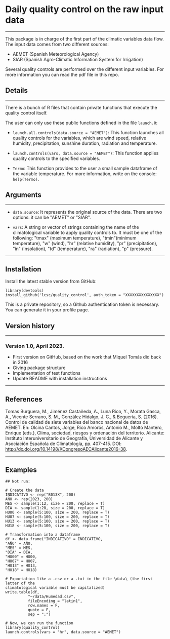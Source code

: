 # Daily quality control on the raw input data

---

This package is in charge of the first part of the climatic variables data flow. 
The input data comes from two different sources:

- AEMET (Spanish Meteorological Agency)
- SIAR (Spanish Agro-Climatic Information System for Irrigation)

Several quality controls are performed over the different input variables. For
more information you can read the pdf file in this repo.


## Details

---

There is a bunch of R files that contain private functions that execute the
quality control itself.

The user can only use these public functions defined in the file `launch.R`:

- `launch.all.controls(data.source = "AEMET")`: This function launches all 
quality controls for the variables, which are wind speed, relative humidity,
precipitation, sunshine duration, radiation and temperature.  

- `launch.controls(vars, data.source = "AEMET")`: This function applies quality 
controls to the specified variables.  

- `Termo`: This function provides to the user a small sample dataframe of the 
variable temperature. For more information, write on the console: `help(Termo)`.  

## Arguments

---

- `data.source`: It represents the original source of the data. There are two 
options: it can be "AEMET" or "SIAR".

- `vars`: A string or vector of strings containing the name of the climatological 
variable to apply quality controls to. It must be one of the following: "tmax" 
(maximum temperature), "tmin"(minimum temperature), "w" (wind), "hr" 
(relative humidity), "pr" (precipitation), "in" (insolation), "td" (temperature),
"ra" (radiation), "p" (pressure).

---
## Installation

Install the latest stable version from GitHub:

```{r}
library(devtools)  
install_github('lcsc/quality_control', auth_token = "XXXXXXXXXXXXXXX")
```
This is a private repository, so a Github authentication token is necessary. 
You can generate it in your profile page.

## Version history
---

### Version 1.0, April 2023. 

- First version on GitHub, based on the work that Miquel Tomás did back in 2016  
- Giving package structure  
- Implementation of test functions  
- Update README with installation instructions  

---

## References  

Tomas Burguera, M., Jiménez Castañeda, A., Luna Rico, Y., Morata Gasca, A., Vicente
Serrano, S. M., González Hidalgo, J. C., & Beguería, S. (2016). Control de calidad
de siete variables del banco nacional de datos de AEMET. En: Olcina Cantos, Jorge,
Rico Amorós, Antonio M., Moltó Mantero, Enrique (eds.), Clima, sociedad, riesgos y
ordenación del territorio. Alicante: Instituto Interuniversitario de Geografía,
Universidad de Alicante y Asociación Española de Climatología, pp. 407-415. DOI:
http://dx.doi.org/10.14198/XCongresoAECAlicante2016-38.

---

## Examples  

```{r}
## Not run:

# Create the data
INDICATIVO <- rep("B013X", 200)
AÑO <- rep(2023, 200)
MES <- sample(1:12, size = 200, replace = T)
DIA <- sample(1:28, size = 200, replace = T)
HU00 <- sample(5:100, size = 200, replace = T)
HU07 <- sample(5:100, size = 200, replace = T)
HU13 <- sample(5:100, size = 200, replace = T)
HU18 <- sample(5:100, size = 200, replace = T)

# Transformation into a dataframe
df <- data.frame("INDICATIVO" = INDICATIVO,
"AÑO" = AÑO,
"MES" = MES,
"DIA" = DIA,
"HU00" = HU00,
"HU07" = HU07,
"HU13" = HU13,
"HU18" = HU18)

# Exportation like a .csv or a .txt in the file \data\ (the first letter of the
climatological variable must be capitalized)
write.table(df,
          "~/data/Humedad.csv",
          fileEncoding = "latin1",
          row.names = F,
          quote = F,
          sep = ";")

# Now, we can run the function
library(quality_control)
launch.controls(vars = "hr", data.source = "AEMET")

```
